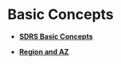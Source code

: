 # Basic Concepts<a name="sdrs_pro_0012"></a>

-   **[SDRS Basic Concepts](sdrs-basic-concepts.md)**  

-   **[Region and AZ](region-and-az.md)**  


